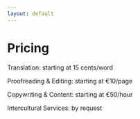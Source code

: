 ```yaml
---
layout: default
---
```


# Pricing

Translation: starting at 15 cents/word

Proofreading & Editing: starting at €10/page

Copywriting & Content: starting at €50/hour

Intercultural Services: by request
